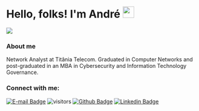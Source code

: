 # Hello, folks! I'm André <img src="https://raw.githubusercontent.com/MartinHeinz/MartinHeinz/master/wave.gif" width="30px">

<p align="left"><img src="https://user-images.githubusercontent.com/30474126/126912687-abbda8ed-12cc-4607-8724-75ff66623fc3.png" /></p>

### About me

Network Analyst at Titânia Telecom. Graduated in Computer Networks and post-graduated in an MBA in Cybersecurity and Information Technology Governance.

### Connect with me:
[![E-mail Badge](https://img.shields.io/badge/Email-andrepires.corporativo%40gmail.com-green)](andrepires.corporativo@gmail.com)
![visitors](https://visitor-badge.glitch.me/badge?page_id=piresand)
[![Github Badge](https://img.shields.io/badge/-Github-000?style=flat-square&logo=Github&logoColor=white&link=https://github.com/fagnerpsantos)](https://github.com/piresand)
[![Linkedin Badge](https://img.shields.io/badge/-LinkedIn-blue?style=flat-square&logo=Linkedin&logoColor=white&link=https://www.linkedin.com/in/andre-s-pires)](https://br.linkedin.com/in/andre-s-pires?trk=profile-badge)  
